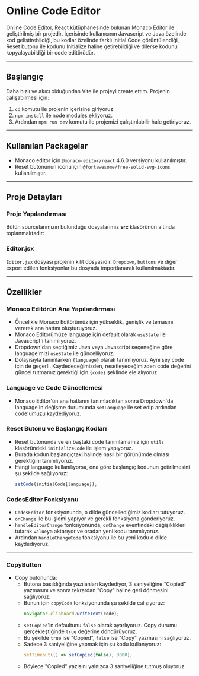 # Online Code Editor  

Online Code Editor, React kütüphanesinde bulunan Monaco Editor ile geliştirilmiş bir projedir. İçerisinde kullanıcının Javascript ve Java özelinde kod geliştirebildiği, bu kodlar özelinde farklı Initial Code görüntülendiği, Reset butonu ile kodunu Initialize haline getirebildiği ve dilerse kodunu kopyalayabildiği bir code editörüdür.  

---

## Başlangıç  
Daha hızlı ve akıcı olduğundan Vite ile projeyi create ettim. Projenin çalışabilmesi için:  
1. `cd` komutu ile projenin içerisine giriyoruz.  
2. `npm install` ile node modules ekliyoruz.  
3. Ardından `npm run dev` komutu ile projemizi çalıştırılabilir hale getiriyoruz.  

---

## Kullanılan Packagelar  
- Monaco editor için `@monaco-editor/react` 4.6.0 versiyonu kullanılmıştır.  
- Reset butonunun iconu için `@fortawesome/free-solid-svg-icons` kullanılmıştır.  

---

## Proje Detayları  

### Proje Yapılandırması  
Bütün sourcelarımızın bulunduğu dosyalarımız **src** klasörünün altında toplanmaktadır:  

 
### Editor.jsx  
`Editor.jsx` dosyası projenin kilit dosyasıdır. `Dropdown`, `buttons` ve diğer export edilen fonksiyonlar bu dosyada importlanarak kullanılmaktadır.  

---

## Özellikler  

### Monaco Editörün Ana Yapılandırması  
- Öncelikle Monaco Editörümüz için yükseklik, genişlik ve temasını vererek ana hattını oluşturuyoruz.  
- Monaco Editorümüze language için default olarak `useState` ile Javascript'i tanımlıyoruz.  
- Dropdown'dan seçtiğimiz Java veya Javascript seçeneğine göre language'mizi `useState` ile güncelliyoruz.  
- Dolayısıyla tanımlarken `{language}` olarak tanımlıyoruz. Aynı şey code için de geçerli. Kaydedeceğimizden, resetleyeceğimizden code değerini güncel tutmamız gerektiği için `{code}` şeklinde ele alıyoruz.  

### Language ve Code Güncellemesi  
- Monaco Editor'ün ana hatlarını tanımladıktan sonra Dropdown'da language'in değişme durumunda `setLanguage` ile set edip ardından code'umuzu kaydediyoruz.  

### Reset Butonu ve Başlangıç Kodları  
- Reset butonunda ve en baştaki code tanımlamamız için `utils` klasöründeki `initializeCode` ile işlem yapıyoruz.  
- Burada kodun başlangıçtaki halinde nasıl bir görünümde olması gerektiğini tanımlıyoruz.  
- Hangi language kullanılıyorsa, ona göre başlangıç kodunun getirilmesini şu şekilde sağlıyoruz:  
  ```javascript
  setCode(initialCode[language]);

### CodesEditor Fonksiyonu

- `CodesEditor` fonksiyonunda, o dilde güncellediğimiz kodları tutuyoruz.  
- `onChange` ile bu işlemi yapıyor ve gerekli fonksiyona gönderiyoruz.  
- `handleEditorChange` fonksiyonunda, `onChange` eventindeki değişiklikleri tutarak `value`ya aktarıyor ve oradan yeni kodu tanımlıyoruz.  
- Ardından `handleChangeCode` fonksiyonu ile bu yeni kodu o dilde kaydediyoruz.  

---

### CopyButton

- Copy butonunda:  
  - Butona basıldığında yazılanları kaydediyor, 3 saniyeliğine “Copied” yazmasını ve sonra tekrardan "Copy" haline geri dönmesini sağlıyoruz.  
  - Bunun için `copyCode` fonksiyonunda şu şekilde çalışıyoruz:  
    ```javascript
    navigator.clipboard.writeText(code);
    ```  
  - `setCopied`'in defaultunu `false` olarak ayarlıyoruz. Copy durumu gerçekleştiğinde `true` değerine döndürüyoruz.  
  - Bu şekilde `true` ise "Copied", `false` ise "Copy" yazmasını sağlıyoruz.  
  - Sadece 3 saniyeliğine yapmak için şu kodu kullanıyoruz:  
    ```javascript
    setTimeout(() => setCopied(false), 3000);
    ```  
  - Böylece "Copied" yazısını yalnızca 3 saniyeliğine tutmuş oluyoruz.  
